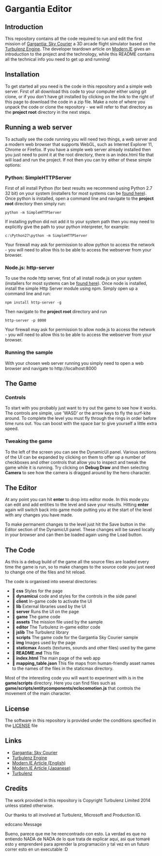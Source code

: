 
# Gargantia Editor

## Introduction

This repository contains all the code required to run and edit the first mission of [Gargantia: Sky Courier](http://fly.gargantia.jp) a 3D arcade flight simulator based on the [Turbulenz Engine](http://github.com/turbulenz/turbulenz_engine). The developer teardown article on [Modern.IE](http://www.modern.ie/en-us/demos/gargantia) gives an introduction to the project and the technology, while this README contains all the technical info you need to get up and running!

## Installation

To get started all you need is the code in this repository and a simple web server. First of all download this code to your computer either using git clone, or if you don't have git installed by clicking on the link to the right of this page to download the code in a zip file. Make a note of where you unpack the code or clone the repository - we will refer to that directory as the **project root** directory in the next steps.

## Running a web server

To actually see the code running you will need two things, a web server and a modern web browser that supports WebGL, such as Internet Explorer 11, Chrome or Firefox. If you have a simple web server already installed then you just need to point it at the root directory, there is an index.html file that will load and run the project. If not then you can try either of these simple options:

### Python: SimpleHTTPServer

First of all install Python (for best results we recommend using Python 2.7 32 bit) on your system (installers for most systems can be [found here](http://python.org)). Once python is installed, open a command line and navigate to the **project root** directory then simply run:

```
python -m SimpleHTTPServer
```

If installing python did not add it to your system path then you may need to explicitly give the path to your python interpreter, for example:

```
c:\Python27\python -m SimpleHTTPServer
```

Your firewall may ask for permission to allow python to access the network - you will need to allow this to be able to access the webserver from your browser.

### Node.js: http-server

To use the node http server, first of all install node.js on your system (installers for most systems can be [found here](http://nodejs.org)). Once node is installed, install the simple Http Server module using npm. Simply open up a command line and run:

```
npm install http-server -g
```

Then navigate to the **project root** directory and run

```
http-server -p 8000
```

Your firewall may ask for permission to allow node.js to access the network - you will need to allow this to be able to access the webserver from your browser.

### Running the sample

With your chosen web server running you simply need to open a web browser and navigate to http://localhost:8000

## The Game

### Controls

To start with you probably just want to try out the game to see how it works. The controls are simple, use 'WASD' or the arrow keys to fly the surf-kite around. To complete the level you must fly through the rings in order before time runs out. You can boost with the space bar to give yourself a little extra speed.

### Tweaking the game

To the left of the screen you can see the DynamicUI panel. Various sections of the UI can be expanded by clicking on them to offer up a number of checkboxes and other controls that allow you to inspect and tweak the game while it is running. Try clicking on **Debug Draw** and then selecting **Camera** to see how the camera is dragged around by the hero character.

## The Editor

At any point you can hit **enter** to drop into editor mode. In this mode you can edit and add entities to the level and save your results. Hitting **enter** again will switch back into game mode putting you at the start of the level with any changes you have made.

To make permanent changes to the level just hit the Save button in the Editor section of the DynamicUI panel. These changes will be saved locally in your browser and can then be loaded again using the Load button.

## The Code

As this is a debug build of the game all the source files are loaded every time the game is run, so to make changes to the source code you just need to change one of the files and hit reload.

The code is organised into several directories:

- :file_folder: **css** Styles for the page
- :file_folder: **dynamicui** code and styles for the controls in the side panel
 - :file_folder: **client** In-game code to activate the UI
 - :file_folder: **lib** External libraries used by the UI
 - :file_folder: **server** Runs the UI on the page
- :file_folder: **game** The game code
 - :file_folder: **assets** The mission file used by the sample
 - :file_folder: **editor** The Turbulenz in-game editor code
 - :file_folder: **jslib** The Turbulenz library
 - :file_folder: **scripts** The game code for the Gargantia Sky Courier sample
- :file_folder: **img** Images used by the page
- :file_folder: **staticmax** Assets (textures, sounds and other files) used by the game
- :scroll: **README.md** This file
- :scroll: **index.html** The main page of the web app
- :scroll: **mapping_table.json** This file maps from human-friendly asset names to the names of the files in the staticmax directory.

Most of the interesting code you will want to experiment with is in the **game/scripts** directory. Here you can find files such as **game/scripts/entitycomponents/eclocomotion.js** that controls the movement of the main character.

## License

The software in this repository is provided under the conditions specified in the [LICENSE](LICENSE) file

## Links

- [Gargantia: Sky Courier](http://fly.gargantia.jp)
- [Turbulenz Engine](http://github.com/turbulenz/turbulenz_engine)
- [Modern.IE Article (English)](http://www.modern.ie/en-us/demos/gargantia)
- [Modern.IE Article (Japanese)](http://www.modern.ie/ja-jp/demos/gargantia)
- [Turbulenz](http://turbulenz.com)

## Credits

The work provided in this repository is Copyright Turbulenz Limited 2014 unless stated otherwise.

Our thanks to all involved at Turbulenz, Microsoft and Production IG.

edccano Message

Bueno, parece que me he reencontrado con esto. La verdad es que no entiendo NADA de NADA de lo que trata de explicar aqui, asi que tomaré esto y emprenderé para aprender la programación y tal vez en un futuro correr esto en un executable :D
